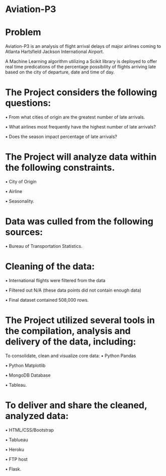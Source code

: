 # Aviation-P3

# Problem
Aviation-P3 is an analysis of flight arrival delays of major airlines coming to Atlanta Hartsfield Jackson International Airport.

A Machine Learning algorithm utilizing a Scikit library is deployed to offer real time predications of the percentage possibility of flights arriving late based on the city of departure, date and time of day.

# The Project considers the following questions:
 •	From what cities of origin are the greatest number of late arrivals.
 
 •	What airlines most frequently have the highest number of late arrivals?
 
 •	Does the season impact percentage of late arrivals?
 
# The Project will analyze data within the following constraints.
 •	City of Origin
 
 •	Airline
 
 •	Seasonality.
 
# Data was culled from the following sources:
 •	Bureau of Transportation Statistics.

# Cleaning of the data:
 •	International flights were filtered from the data
 
 •	Filtered out N/A (these data points did not contain enough data)
 
 •	Final dataset contained 508,000 rows.

# The Project utilized several tools in the compilation, analysis and delivery of the data, including:
To consolidate, clean and visualize core data:
 •	Python Pandas 
 
 •	Python Matplotlib
 
 •	MongoDB Database
 
 •	Tableau.
 
# To deliver and share the cleaned, analyzed data:
 •	HTML/CSS/Bootstrap
 
 •	Tablueau
 
 •	Heroku
 
 •	FTP host
 
 •	Flask.


